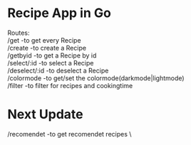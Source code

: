 # Recipe App in Go 
Routes: \
/get          -to get every Recipe \
/create       -to create a Recipe \
/getbyid      -to get a Recipe by id \
/select/:id   -to select a Recipe \
/deselect/:id -to deselect a Recipe \
/colormode    -to get/set the colormode(darkmode|lightmode) \
/filter       -to filter for recipes and cookingtime

# Next Update
/recomendet   -to get recomendet recipes \